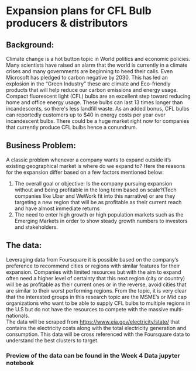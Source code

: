 # Expansion plans for CFL Bulb producers & distributors

## Background:
Climate change is a hot button topic in World politics and economic policies. Many scientists have raised an alarm that the world is currently in a climate crises and many governments are beginning to heed their calls. Even Microsoft has pledged to carbon negative by 2030.  This has led an explosion in the “Green Industry” these are climate and Eco-friendly products that will help reduce our carbon emissions and energy usage.
Compact fluorescent light (CFL) bulbs are an excellent step toward reducing home and office energy usage. These bulbs can last 13 times longer than incandescents, so there's less landfill waste. As an added bonus, CFL bulbs can reportedly customers up to $40 in energy costs per year over incandescent bulbs. There could be a huge market right now for companies that currently produce CFL bulbs hence a conundrum.
## Business Problem:
A classic problem whenever a company wants to expand outside it’s existing geographical market is where do we expand to? Here the reasons for the expansion differ based on a few factors mentioned below:
1)	The overall goal or objective: Is the company pursuing expansion without and being profitable in the long term based on scale?(Tech companies like Uber and WeWork fit into this narrative)  or are they targeting a new region that will be as profitable as their current reach and have almost immediate returns
2)	The need to enter high growth or high population markets such as the Emerging Markets in order to show steady growth numbers to investors and stakeholders.
## The data:
Leveraging data from Foursquare it is possible based on the company’s preference to recommend cities or regions with similar features for their expansion. Companies with limited resources but with the aim to expand often need a higher level of certainty that this next region (city or country) will be as profitable as their current ones or in the reverse, avoid cities that are similar to their worst performing regions.
From the topic, it is very clear that the interested groups in this research topic are the MSME’s or Mid cap organizations who want to be able to supply CFL bulbs to multiple regions in the U.S but do not have the resources to compete with the massive multi-nationals.  
The data will be scraped from https://www.eia.gov/electricity/state/ that contains the electricity costs along with the total electricity generation and consumption. This data will be cross referenced with the Foursquare data to understand the best clusters to target.

### Preview of the data can be found in the Week 4 Data jupyter notebook

